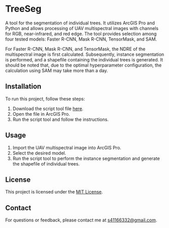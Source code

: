 # TreeSeg

A tool for the segmentation of individual trees. It utilizes ArcGIS Pro and Python and allows processing of UAV multispectral images with channels for RGB, near-infrared, and red edge. The tool provides selection among four tested models: Faster R-CNN, Mask R-CNN, TensorMask, and SAM.

For Faster R-CNN, Mask R-CNN, and TensorMask, the NDRE of the multispectral image is first calculated. Subsequently, instance segmentation is performed, and a shapefile containing the individual trees is generated. It should be noted that, due to the optimal hyperparameter configuration, the calculation using SAM may take more than a day.

## Installation

To run this project, follow these steps:

1. Download the script tool file [here](https://github.com/soenke-sp/TreeSeg/tree/9caecb7a3e1520d2785e9e6cc255cdcdadfe136e/toolbox).
2. Open the file in ArcGIS Pro.
3. Run the script tool and follow the instructions.

## Usage

1. Import the UAV multispectral image into ArcGIS Pro.
2. Select the desired model.
3. Run the script tool to perform the instance segmentation and generate the shapefile of individual trees.

## License

This project is licensed under the [MIT License](LICENSE).

## Contact

For questions or feedback, please contact me at [s41166332@gmail.com](mailto:s41166332@gmail.com).

